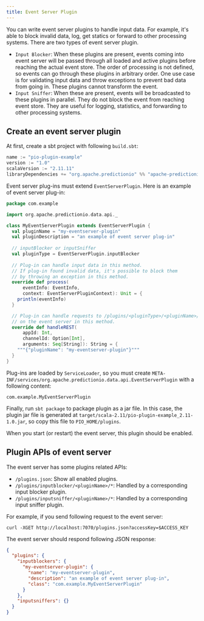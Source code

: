 ```yaml
---
title: Event Server Plugin
---
```


<!--
Licensed to the Apache Software Foundation (ASF) under one or more
contributor license agreements.  See the NOTICE file distributed with
this work for additional information regarding copyright ownership.
The ASF licenses this file to You under the Apache License, Version 2.0
(the "License"); you may not use this file except in compliance with
the License.  You may obtain a copy of the License at

    http://www.apache.org/licenses/LICENSE-2.0

Unless required by applicable law or agreed to in writing, software
distributed under the License is distributed on an "AS IS" BASIS,
WITHOUT WARRANTIES OR CONDITIONS OF ANY KIND, either express or implied.
See the License for the specific language governing permissions and
limitations under the License.
-->

You can write event server plugins to handle input data. For example, it's able to block invalid data, log, get statics or forward to other processing systems. There are two types of event server plugin.

- `Input Blocker`: When these plugins are present, events coming into event server will be passed through all loaded and active plugins before reaching the actual event store. The order of processing is not defined, so events can go through these plugins in arbitrary order. One use case is for validating input data and throw exceptions to prevent bad data from going in. These plugins cannot transform the event.
- `Input Sniffer`: When these are present, events will be broadcasted to these plugins in parallel. They do not block the event from reaching event store. They are useful for logging, statistics, and forwarding to other processing systems.

## Create an event server plugin

At first, create a sbt project with following `build.sbt`:

```scala
name := "pio-plugin-example"
version := "1.0"
scalaVersion := "2.11.11"
libraryDependencies += "org.apache.predictionio" %% "apache-predictionio-core" % "0.12.1"
```

Event server plug-ins must extend `EventServerPlugin`. Here is an example of event server plug-in:

```scala
package com.example

import org.apache.predictionio.data.api._

class MyEventServerPlugin extends EventServerPlugin {
  val pluginName = "my-eventserver-plugin"
  val pluginDescription = "an example of event server plug-in"
  
  // inputBlocker or inputSniffer
  val pluginType = EventServerPlugin.inputBlocker	
  
  // Plug-in can handle input data in this method.
  // If plug-in found invalid data, it's possible to block them 
  // by throwing an exception in this method.
  override def process(
      eventInfo: EventInfo, 
      context: EventServerPluginContext): Unit = {
    println(eventInfo)
  }

  // Plug-in can handle requests to /plugins/<pluginType>/<pluginName>/* 
  // on the event server in this method.
  override def handleREST(
      appId: Int, 
      channelId: Option[Int], 
      arguments: Seq[String]): String = {
    """{"pluginName": "my-eventserver-plugin"}"""
  }
}
```

Plug-ins are loaded by `ServiceLoader`, so you must create `META-INF/services/org.apache.predictionio.data.api.EventServerPlugin` with a following content:	

```
com.example.MyEventServerPlugin
```

Finally, run `sbt package` to package plugin as a jar file. In this case, the plugin jar file is generated at `target/scala-2.11/pio-plugin-example_2.11-1.0.jar`, so copy this file to `PIO_HOME/plugins`.

When you start (or restart) the event server, this plugin should be enabled.

## Plugin APIs of event server

The event server has some plugins related APIs:

- `/plugins.json`: Show all enabled plugins.
- `/plugins/inputblocker/<pluginName>/*`: Handled by a corresponding input blocker plugin.
- `/plugins/inputsniffer/<pluginName>/*`: Handled by a corresponding input sniffer plugin.

For example, if you send following request to the event server:
	
```
curl -XGET http://localhost:7070/plugins.json?accessKey=$ACCESS_KEY
```

The event server should respond following JSON response:
	
```json
{
  "plugins": {
    "inputblockers": {
      "my-eventserver-plugin": {
        "name": "my-eventserver-plugin",
        "description": "an example of event server plug-in",
        "class": "com.example.MyEventServerPlugin"
      }
    },
    "inputsniffers": {}
  }
}
```